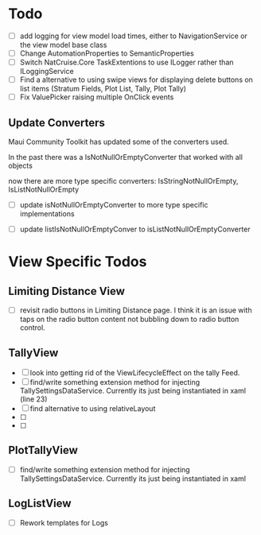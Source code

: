 ﻿# Todo

 - [ ] add logging for view model load times, either to NavigationService or the view model base class
 - [ ] Change AutomationProperties to SemanticProperties
 - [ ] Switch NatCruise.Core TaskExtentions to use ILogger rather than ILoggingService
 - [ ] Find a alternative to using swipe views for displaying delete buttons on list items (Stratum Fields, Plot List, Tally, Plot Tally)
 - [ ] Fix ValuePicker raising multiple OnClick events

## Update Converters
Maui Community Toolkit has updated some of the converters used.

In the past there was a IsNotNullOrEmptyConverter that worked with all objects

now there are more type specific converters: IsStringNotNullOrEmpty, IsListNotNullOrEmpty

 - [ ] update isNotNullOrEmptyConverter to more type specific implementations
 - [ ] update listIsNotNullOrEmptyConver to isListNotNullOrEmptyConverter




# View Specific Todos

## Limiting Distance View
 - [ ] revisit radio buttons in Limiting Distance page. I think it is an issue with taps on the radio button content not bubbling down to radio button control.

## TallyView
 - [ ] look into getting rid of the ViewLifecycleEffect on the tally Feed. 
 - [ ] find/write something extension method for injecting TallySettingsDataService. Currently its just being instantiated in xaml (line 23)
 - [ ] find alternative to using relativeLayout
 - [ ] 
 - [ ] 
 ## PlotTallyView
 - [ ] find/write something extension method for injecting TallySettingsDataService. Currently its just being instantiated in xaml
 
## LogListView
 - [ ] Rework templates for Logs
